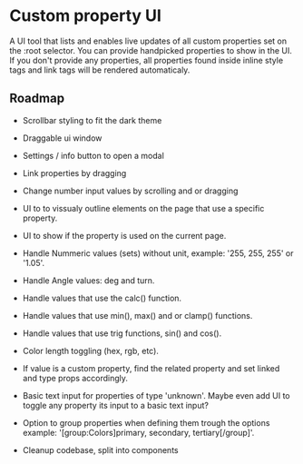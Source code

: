 # Custom property UI

A UI tool that lists and enables live updates of all custom properties set on the :root selector. You can provide handpicked properties to show in the UI. If you don't provide any properties, all properties found inside inline style tags and link tags will be rendered automaticaly.  

## Roadmap

-   Scrollbar styling to fit the dark theme
-   Draggable ui window 
-   Settings / info button to open a modal
-   Link properties by dragging
-   Change number input values by scrolling and or dragging
-   UI to to vissualy outline elements on the page that use a specific property.
-   UI to show if the property is used on the current page.

-   Handle Nummeric values (sets) without unit, example: '255, 255, 255' or '1.05'.
-   Handle Angle values: deg and turn.
-   Handle values that use the calc() function.
-   Handle values that use min(), max() and or clamp() functions.
-   Handle values that use trig functions, sin() and cos().
-   Color length toggling (hex, rgb, etc).
-   If value is a custom property, find the related property and 
    set linked and type props accordingly. 
-   Basic text input for properties of type 'unknown'. Maybe even 
    add UI to toggle any property its input to a basic text input?
-   Option to group properties when defining them trough the options
    example: '[group:Colors]primary, secondary, tertiary[/group]'.

-   Cleanup codebase, split into components
